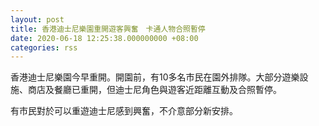 ```yaml
---
layout: post
title: 香港迪士尼樂園重開遊客興奮　卡通人物合照暫停
date: 2020-06-18 12:25:38.000000000 +08:00
categories: rss
---
```


香港迪士尼樂園今早重開。開園前，有10多名市民在園外排隊。大部分遊樂設施、商店及餐廳已重開，但迪士尼角色與遊客近距離互動及合照暫停。

有市民對於可以重遊迪士尼感到興奮，不介意部分新安排。
